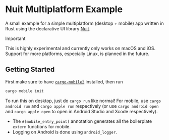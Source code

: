 # Nuit Multiplatform Example

A small example for a simple multiplatform (desktop + mobile) app written in Rust using the declarative UI library [Nuit](https://github.com/fwcd/nuit).

> [!IMPORTANT]
> This is highly experimental and currently only works on macOS and iOS. Support for more platforms, especially Linux, is planned in the future.

## Getting Started

First make sure to have [`cargo-mobile2`](https://github.com/tauri-apps/cargo-mobile2) installed, then run

```sh
cargo mobile init
```

To run this on desktop, just do `cargo run` like normal! For mobile, use `cargo android run` and `cargo apple run` respectively (or use `cargo android open` and `cargo apple open` to open in Android Studio and Xcode respectively).

- The `#[mobile_entry_point]` annotation generates all the boilerplate `extern` functions for mobile.
- Logging on Android is done using `android_logger`.
